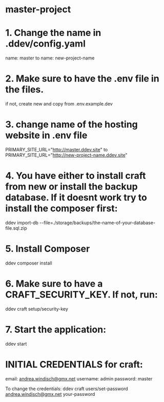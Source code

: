 # master-project

# 1. Change the name in .ddev/config.yaml
name: master 
to
name: new-project-name

# 2. Make sure to have the .env file in the files.
if not, create new and copy from .env.example.dev

# 3. change name of the hosting website in .env file
PRIMARY_SITE_URL="http://master.ddev.site"
to
PRIMARY_SITE_URL="http://new-project-name.ddev.site"

# 4. You have either to install craft from new or install the backup database. If it doesnt work try to install the composer first:

ddev import-db --file=./storage/backups/the-name-of-your-database-file.sql.zip

# 5. Install Composer

ddev composer install

# 6. Make sure to have a CRAFT_SECURITY_KEY. If not, run:

ddev craft setup/security-key

# 7. Start the application:

ddev start

# INITIAL CREDENTIALS for craft:

email: andrea.windisch@gmx.net
username: admin
password: master

To change the credentials:
ddev craft users/set-password andrea.windisch@gmx.net your-password

